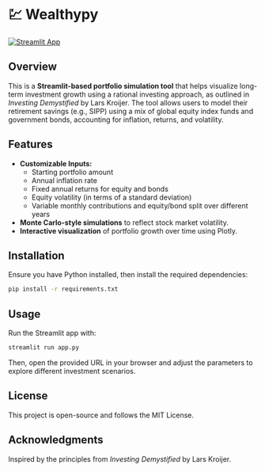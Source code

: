 # :chart: Wealthypy

[![Streamlit App](https://static.streamlit.io/badges/streamlit_badge_black_white.svg)](https://wealthypy.streamlit.app/)

## Overview
This is a **Streamlit-based portfolio simulation tool** that helps visualize long-term investment growth using a rational investing approach, as outlined in *Investing Demystified* by Lars Kroijer. The tool allows users to model their retirement savings (e.g., SIPP) using a mix of global equity index funds and government bonds, accounting for inflation, returns, and volatility.

## Features
- **Customizable Inputs:**
  - Starting portfolio amount
  - Annual inflation rate
  - Fixed annual returns for equity and bonds
  - Equity volatility (in terms of a standard deviation)
  - Variable monthly contributions and equity/bond split over different years
- **Monte Carlo-style simulations** to reflect stock market volatility.
- **Interactive visualization** of portfolio growth over time using Plotly.

## Installation
Ensure you have Python installed, then install the required dependencies:
```bash
pip install -r requirements.txt
```

## Usage
Run the Streamlit app with:
```bash
streamlit run app.py
```
Then, open the provided URL in your browser and adjust the parameters to explore different investment scenarios.

## License
This project is open-source and follows the MIT License.

## Acknowledgments
Inspired by the principles from *Investing Demystified* by Lars Kroijer.

